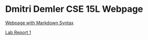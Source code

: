 # Dmitri Demler CSE 15L Webpage

[Webpage with Markdown Syntax](https://dimapdemler.github.io/cse15l-lab-reports/file2.html)

[Lab Report 1](https://dimapdemler.github.io/cse15l-lab-reports/lab-report-1-week-0.html)
